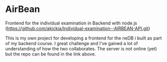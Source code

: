 # AirBean
Frontend for the individual examination in Backend with node.js (https://github.com/akickia/Individual-examination--AIRBEAN-API.git)

This is my own project for developing a frontend for the neDB i built as part of my backend course. 
I great challenge and I've gained a lot of understanding of how the two collaborates. 
The server is not online (yet) but the repo can be found in the link above. 
